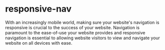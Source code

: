 # responsive-nav
With an increasingly mobile world, making sure your website's navigation is responsive is crucial to the success of your website. Navigation is paramount to the ease-of-use your website provides and responsive navigation is essential to allowing website visitors to view and navigate your website on all devices with ease.
